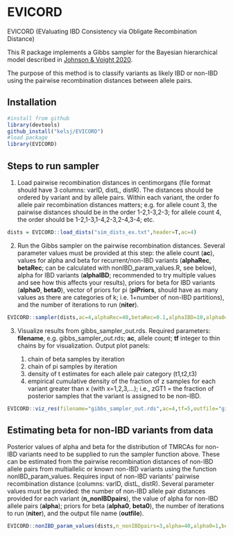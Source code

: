 # EVICORD

EVICORD (EValuating IBD Consistency via Obligate Recombination Distance)

This R package implements a Gibbs sampler for the Bayesian hierarchical model described in [Johnson & Voight 2020](https://www.biorxiv.org/content/10.1101/2020.05.26.117358v1).

The purpose of this method is to classify variants as likely IBD or non-IBD using the pairwise recombination distances between allele pairs.


## Installation

```R
#install from github
library(devtools)
github_install("kelsj/EVICORD")
#load package
library(EVICORD)
```


## Steps to run sampler


1. Load pairwise recombination distances in centimorgans (file format should have 3 columns: varID, distL, distR). The distances should be ordered by variant and by allele pairs. Within each variant, the order fo allele pair recombination distances matters; e.g. for allele count 3, the pairwise distances should be in the order 1-2,1-3,2-3; for allele count 4, the order should be 1-2,1-3,1-4,2-3,2-4,3-4; etc.

```R
dists = EVICORD::load_dists("sim_dists_ex.txt",header=T,ac=4)
```

2. Run the Gibbs sampler on the pairwise recombination distances. Several parameter values must be provided at this step: the allele count (**ac**), values for alpha and beta for recurrent/non-IBD variants (**alphaRec**, **betaRec**; can be calculated with nonIBD\_param\_values.R, see below), alpha for IBD variants (**alphaIBD**; recommended to try multiple values and see how this affects your results), priors for beta for IBD variants (**alpha0**, **beta0**), vector of priors for pi (**piPriors**, should have as many values as there are categories of k; i.e. 1+number of non-IBD partitions), and the number of iterations to run (**niter**).

```R
EVICORD::sampler(dists,ac=4,alphaRec=40,betaRec=0.1,alphaIBD=10,alpha0=1,beta0=10,piPriors=c(0.4,0.4,0.2),niter=100,outfile="gibbs_sampler_out.rds") #returns RDS object of output: gibbs_sampler_out.rds
```

3. Visualize results from gibbs_sampler_out.rds. Required parameters: **filename**, e.g. gibbs\_sampler\_out.rds; **ac**, allele count; **tf** integer to thin chains by for visualization. Output plot panels:

    1. chain of beta samples by iteration
    2. chain of pi samples by iteration
    3. density of t estimates for each allele pair category (t1,t2,t3)
    4. empirical cumulative density of the fraction of z samples for each variant greater than x (with x=1,2,3,...); i.e., zGT1 = the fraction of posterior samples that the variant is assigned to be non-IBD.

```R
EVICORD::viz_res(filename="gibbs_sampler_out.rds",ac=4,tf=5,outfile="gibbs_sampler_out_viz.pdf") #saves visualizations in pdf gibbs_sampler_out_viz.pdf
```

## Estimating beta for non-IBD variants from data

Posterior values of alpha and beta for the distribution of TMRCAs for non-IBD variants need to be supplied to run the sampler function above. These can be estimated from the pairwise recombination distances of non-IBD allele pairs from multiallelic or known non-IBD variants using the function nonIBD\_param\_values. Requires input of non-IBD variants' pairwise recombination distance (columns: varID, distL, distR). Several parameter values must be provided: the number of non-IBD allele pair distances provided for each variant (**n_nonIBDpairs**), the value of alpha for non-IBD allele pairs (**alpha**); priors for beta (**alpha0**, **beta0**), the number of iterations to run (**niter**), and the output file name (**outfile**).

```R
EVICORD::nonIBD_param_values(dists,n_nonIBDpairs=3,alpha=40,alpha0=1,beta0=10,niter=500,outfile="sampled_nonIBD_param_values_alpha40") #saves sampled values to RDS file sampled_nonIBD_param_values.rds
```



